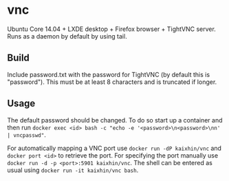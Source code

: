 vnc
===
Ubuntu Core 14.04 + LXDE desktop + Firefox browser + TightVNC server. Runs as a daemon by default by using tail.

Build
-----
Include password.txt with the password for TightVNC (by default this is "password"). This must be at least 8 characters and is truncated if longer.

Usage
-----
The default password should be changed. To do so start up a container and then run `docker exec <id> bash -c "echo -e '<password>\n<password>\nn' | vncpasswd"`.

For automatically mapping a VNC port use `docker run -dP kaixhin/vnc` and `docker port <id>` to retrieve the port.
For specifying the port manually use `docker run -d -p <port>:5901 kaixhin/vnc`.
The shell can be entered as usual using `docker run -it kaixhin/vnc bash`.
